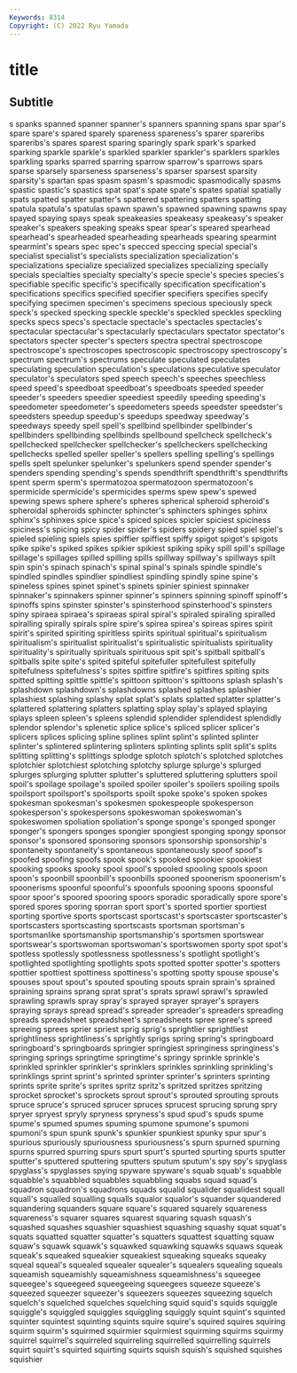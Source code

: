 ```yaml
---
Keywords: 8314
Copyright: (C) 2022 Ryu Yamada
---
```



# title

## Subtitle
s spanks spanned spanner spanner's spanners
spanning spans spar spar's spare spare's spared sparely spareness spareness's
sparer spareribs spareribs's spares sparest sparing sparingly spark spark's sparked
sparking sparkle sparkle's sparkled sparkler sparkler's sparklers sparkles sparkling sparks
sparred sparring sparrow sparrow's sparrows spars sparse sparsely sparseness sparseness's
sparser sparsest sparsity sparsity's spartan spas spasm spasm's spasmodic spasmodically
spasms spastic spastic's spastics spat spat's spate spate's spates spatial
spatially spats spatted spatter spatter's spattered spattering spatters spatting spatula
spatula's spatulas spawn spawn's spawned spawning spawns spay spayed spaying
spays speak speakeasies speakeasy speakeasy's speaker speaker's speakers speaking speaks
spear spear's speared spearhead spearhead's spearheaded spearheading spearheads spearing spearmint
spearmint's spears spec spec's specced speccing special special's specialist specialist's
specialists specialization specialization's specializations specialize specialized specializes specializing specially specials
specialties specialty specialty's specie specie's species species's specifiable specific specific's
specifically specification specification's specifications specifics specified specifier specifiers specifies specify
specifying specimen specimen's specimens specious speciously speck speck's specked specking
speckle speckle's speckled speckles speckling specks specs specs's spectacle spectacle's
spectacles spectacles's spectacular spectacular's spectacularly spectaculars spectator spectator's spectators specter
specter's specters spectra spectral spectroscope spectroscope's spectroscopes spectroscopic spectroscopy spectroscopy's
spectrum spectrum's spectrums speculate speculated speculates speculating speculation speculation's speculations
speculative speculator speculator's speculators sped speech speech's speeches speechless speed
speed's speedboat speedboat's speedboats speeded speeder speeder's speeders speedier speediest
speedily speeding speeding's speedometer speedometer's speedometers speeds speedster speedster's speedsters
speedup speedup's speedups speedway speedway's speedways speedy spell spell's spellbind
spellbinder spellbinder's spellbinders spellbinding spellbinds spellbound spellcheck spellcheck's spellchecked spellchecker
spellchecker's spellcheckers spellchecking spellchecks spelled speller speller's spellers spelling spelling's
spellings spells spelt spelunker spelunker's spelunkers spend spender spender's spenders
spending spending's spends spendthrift spendthrift's spendthrifts spent sperm sperm's spermatozoa
spermatozoon spermatozoon's spermicide spermicide's spermicides sperms spew spew's spewed spewing
spews sphere sphere's spheres spherical spheroid spheroid's spheroidal spheroids sphincter
sphincter's sphincters sphinges sphinx sphinx's sphinxes spice spice's spiced spices
spicier spiciest spiciness spiciness's spicing spicy spider spider's spiders spidery
spied spiel spiel's spieled spieling spiels spies spiffier spiffiest spiffy
spigot spigot's spigots spike spike's spiked spikes spikier spikiest spiking
spiky spill spill's spillage spillage's spillages spilled spilling spills spillway
spillway's spillways spilt spin spin's spinach spinach's spinal spinal's spinals
spindle spindle's spindled spindles spindlier spindliest spindling spindly spine spine's
spineless spines spinet spinet's spinets spinier spiniest spinnaker spinnaker's spinnakers
spinner spinner's spinners spinning spinoff spinoff's spinoffs spins spinster spinster's
spinsterhood spinsterhood's spinsters spiny spiraea spiraea's spiraeas spiral spiral's spiraled
spiraling spiralled spiralling spirally spirals spire spire's spirea spirea's spireas
spires spirit spirit's spirited spiriting spiritless spirits spiritual spiritual's spiritualism
spiritualism's spiritualist spiritualist's spiritualistic spiritualists spirituality spirituality's spiritually spirituals spirituous
spit spit's spitball spitball's spitballs spite spite's spited spiteful spitefuller
spitefullest spitefully spitefulness spitefulness's spites spitfire spitfire's spitfires spiting spits
spitted spitting spittle spittle's spittoon spittoon's spittoons splash splash's splashdown
splashdown's splashdowns splashed splashes splashier splashiest splashing splashy splat splat's
splats splatted splatter splatter's splattered splattering splatters splatting splay splay's
splayed splaying splays spleen spleen's spleens splendid splendider splendidest splendidly
splendor splendor's splenetic splice splice's spliced splicer splicer's splicers splices
splicing spline splines splint splint's splinted splinter splinter's splintered splintering
splinters splinting splints split split's splits splitting splitting's splittings splodge
splotch splotch's splotched splotches splotchier splotchiest splotching splotchy splurge splurge's
splurged splurges splurging splutter splutter's spluttered spluttering splutters spoil spoil's
spoilage spoilage's spoiled spoiler spoiler's spoilers spoiling spoils spoilsport spoilsport's
spoilsports spoilt spoke spoke's spoken spokes spokesman spokesman's spokesmen spokespeople
spokesperson spokesperson's spokespersons spokeswoman spokeswoman's spokeswomen spoliation spoliation's sponge sponge's
sponged sponger sponger's spongers sponges spongier spongiest sponging spongy sponsor
sponsor's sponsored sponsoring sponsors sponsorship sponsorship's spontaneity spontaneity's spontaneous spontaneously
spoof spoof's spoofed spoofing spoofs spook spook's spooked spookier spookiest
spooking spooks spooky spool spool's spooled spooling spools spoon spoon's
spoonbill spoonbill's spoonbills spooned spoonerism spoonerism's spoonerisms spoonful spoonful's spoonfuls
spooning spoons spoonsful spoor spoor's spoored spooring spoors sporadic sporadically
spore spore's spored spores sporing sporran sport sport's sported sportier
sportiest sporting sportive sports sportscast sportscast's sportscaster sportscaster's sportscasters sportscasting
sportscasts sportsman sportsman's sportsmanlike sportsmanship sportsmanship's sportsmen sportswear sportswear's sportswoman
sportswoman's sportswomen sporty spot spot's spotless spotlessly spotlessness spotlessness's spotlight
spotlight's spotlighted spotlighting spotlights spots spotted spotter spotter's spotters spottier
spottiest spottiness spottiness's spotting spotty spouse spouse's spouses spout spout's
spouted spouting spouts sprain sprain's sprained spraining sprains sprang sprat
sprat's sprats sprawl sprawl's sprawled sprawling sprawls spray spray's sprayed
sprayer sprayer's sprayers spraying sprays spread spread's spreader spreader's spreaders
spreading spreads spreadsheet spreadsheet's spreadsheets spree spree's spreed spreeing sprees
sprier spriest sprig sprig's sprightlier sprightliest sprightliness sprightliness's sprightly sprigs
spring spring's springboard springboard's springboards springier springiest springiness springiness's springing
springs springtime springtime's springy sprinkle sprinkle's sprinkled sprinkler sprinkler's sprinklers
sprinkles sprinkling sprinkling's sprinklings sprint sprint's sprinted sprinter sprinter's sprinters
sprinting sprints sprite sprite's sprites spritz spritz's spritzed spritzes spritzing
sprocket sprocket's sprockets sprout sprout's sprouted sprouting sprouts spruce spruce's
spruced sprucer spruces sprucest sprucing sprung spry spryer spryest spryly
spryness spryness's spud spud's spuds spume spume's spumed spumes spuming
spumone spumone's spumoni spumoni's spun spunk spunk's spunkier spunkiest spunky
spur spur's spurious spuriously spuriousness spuriousness's spurn spurned spurning spurns
spurred spurring spurs spurt spurt's spurted spurting spurts sputter sputter's
sputtered sputtering sputters sputum sputum's spy spy's spyglass spyglass's spyglasses
spying spyware spyware's squab squab's squabble squabble's squabbled squabbles squabbling
squabs squad squad's squadron squadron's squadrons squads squalid squalider squalidest
squall squall's squalled squalling squalls squalor squalor's squander squandered squandering
squanders square square's squared squarely squareness squareness's squarer squares squarest
squaring squash squash's squashed squashes squashier squashiest squashing squashy squat
squat's squats squatted squatter squatter's squatters squattest squatting squaw squaw's
squawk squawk's squawked squawking squawks squaws squeak squeak's squeaked squeakier
squeakiest squeaking squeaks squeaky squeal squeal's squealed squealer squealer's squealers
squealing squeals squeamish squeamishly squeamishness squeamishness's squeegee squeegee's squeegeed squeegeeing
squeegees squeeze squeeze's squeezed squeezer squeezer's squeezers squeezes squeezing squelch
squelch's squelched squelches squelching squid squid's squids squiggle squiggle's squiggled
squiggles squiggling squiggly squint squint's squinted squinter squintest squinting squints
squire squire's squired squires squiring squirm squirm's squirmed squirmier squirmiest
squirming squirms squirmy squirrel squirrel's squirreled squirreling squirrelled squirrelling squirrels
squirt squirt's squirted squirting squirts squish squish's squished squishes squishier
